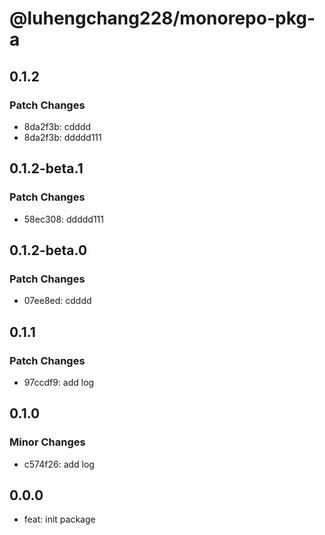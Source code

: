 # @luhengchang228/monorepo-pkg-a

## 0.1.2

### Patch Changes

- 8da2f3b: cdddd
- 8da2f3b: ddddd111

## 0.1.2-beta.1

### Patch Changes

- 58ec308: ddddd111

## 0.1.2-beta.0

### Patch Changes

- 07ee8ed: cdddd

## 0.1.1

### Patch Changes

- 97ccdf9: add log

## 0.1.0

### Minor Changes

- c574f26: add log

## 0.0.0

- feat: init package
